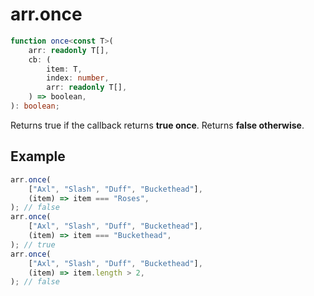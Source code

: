 # arr.once

```ts
function once<const T>(
    arr: readonly T[],
    cb: (
        item: T,
        index: number,
        arr: readonly T[],
    ) => boolean,
): boolean;
```

Returns true if the callback returns **true once**. Returns **false otherwise**.

## Example

```ts
arr.once(
    ["Axl", "Slash", "Duff", "Buckethead"],
    (item) => item === "Roses",
); // false
arr.once(
    ["Axl", "Slash", "Duff", "Buckethead"],
    (item) => item === "Buckethead",
); // true
arr.once(
    ["Axl", "Slash", "Duff", "Buckethead"],
    (item) => item.length > 2,
); // false
```
